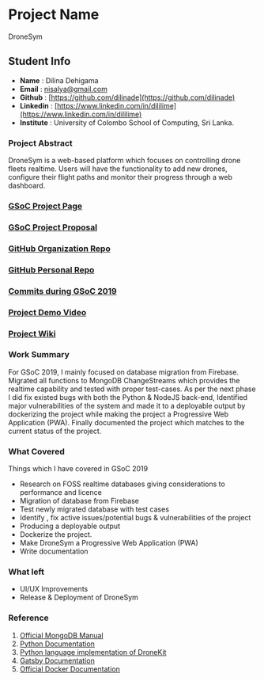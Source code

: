 # Project Name
DroneSym

## Student Info
* <b>Name</b> : Dilina Dehigama
* <b>Email</b> : [nisalya@gmail.com](mailto:nisalya@gmail.com)
* <b>Github</b> : [https://github.com/dilinade](https://github.com/dilinade)
* <b>Linkedin</b> : [https://www.linkedin.com/in/dililime](https://www.linkedin.com/in/dililime)
* <b>Institute</b> : University of Colombo School of Computing, Sri Lanka.

### Project Abstract
DroneSym is a web-based platform which focuses on controlling drone fleets realtime. Users will have the functionality to add new drones, configure their flight paths and monitor their progress through a web dashboard.

### [GSoC Project Page](https://summerofcode.withgoogle.com/projects/#5676994551873536)

### [GSoC Project Proposal](https://docs.google.com/document/d/1waLe_IAlFlILBxYfvEgsPhEoLxCjYdVCMbMSWg_DbxM/edit?usp=sharing)

### [GitHub Organization Repo](https://github.com/scorelab/DroneSym)

### [GitHub Personal Repo](https://github.com/dilinade/DroneSym)

### [Commits during GSoC 2019](https://github.com/scorelab/DroneSym/commits?author=dilinade)

### [Project Demo Video](https://youtu.be/LpLTJS8BuG4)

### [Project Wiki](https://github.com/dilinade/DroneSym/wiki)

### Work Summary
For GSoC 2019, I mainly focused on database migration from Firebase. Migrated all functions to MongoDB ChangeStreams which provides the realtime capability and tested with proper test-cases. As per the next phase I did fix existed bugs with both the Python & NodeJS back-end, Identified major vulnerabilities of the system and made it to a deployable output by dockerizing the project while making the project a Progressive Web Application (PWA). Finally documented the project which matches to the current status of the project.

### What Covered

Things which I have covered in GSoC 2019

- Research on FOSS realtime databases giving considerations to performance and licence
- Migration of database from Firebase
- Test newly migrated database with test cases
- Identify , fix active issues/potential bugs & vulnerabilities of the project
- Producing a deployable output
- Dockerize the project.
- Make DroneSym a Progressive Web Application (PWA)
- Write documentation

### What left

- UI/UX Improvements 
- Release & Deployment of DroneSym


### Reference
1. [Official MongoDB Manual](https://docs.mongodb.com/manual/)
2. [Python Documentation](https://docs.python.org/3/)
3. [Python language implementation of DroneKit](https://github.com/dronekit/dronekit-python)
4. [Gatsby Documentation](https://gatsbyjs.org/docs/quick-start/)
5. [Official Docker Documentation](https://docs.docker.com/)
